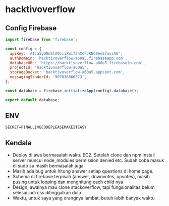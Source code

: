 # hacktivoverflow

## Config Firebase

```javascript
import firebase from 'firebase';

const config = {
  apiKey: 'AIzaSyD8nSlAQLiiXwiT2hXcFJKN69eeS7avsAU',
  authDomain: 'hacktivoverflow-a60a5.firebaseapp.com',
  databaseURL: 'https://hacktivoverflow-a60a5.firebaseio.com',
  projectId: 'hacktivoverflow-a60a5',
  storageBucket: 'hacktivoverflow-a60a5.appspot.com',
  messagingSenderId: '907636860373',
};

const database = firebase.initializeApp(config).database();

export default database;
```

## ENV
```
SECRET=FINALLIVECODEPLEASEMAKEITEASY
```

## Kendala
* Deploy di aws bermasalah waktu EC2. Setelah clone dan npm install server muncul node_modules permission denied etc. Sudah coba masuk di sudo su masih bermasalah juga
* Masih ada bug untuk hitung answer setiap questions di home page.
* Schema di firebase terpisah (answer, downvotes, upvotes), masih pusing untuk looping dan menghitung each child nya
* Design, awalnya mau clone stackoverflow, tapi fungsionalitas belum selesai jadi css ditinggalkan dulu
* Waktu, untuk saya yang orangnya lambat, butuh lebih banyak waktu